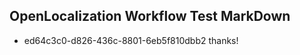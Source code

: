 ## OpenLocalization Workflow Test MarkDown
* ed64c3c0-d826-436c-8801-6eb5f810dbb2 
thanks!<!--HONumber=Mar16_HO2-->
